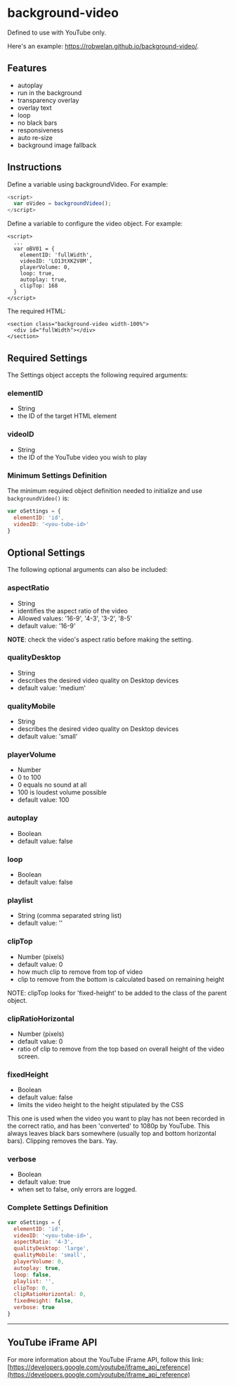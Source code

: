 # background-video
Defined to use with YouTube only.

Here's an example: <a href="https://robwelan.github.io/background-video/" target="_blank">https://robwelan.github.io/background-video/</a>.

## Features
* autoplay
* run in the background
* transparency overlay
* overlay text
* loop
* no black bars
* responsiveness
* auto re-size
* background image fallback

## Instructions
Define a variable using backgroundVideo. For example:  
```javascript
<script>
  var oVideo = backgroundVideo();
</script>
```

Define a variable to configure the video object. For example:
```
<script>
  ...
  var oBV01 = {
    elementID: 'fullWidth',
    videoID: 'LO13tXK2V8M',
    playerVolume: 0,
    loop: true,
    autoplay: true,
    clipTop: 168
  }
</script>
```

The required HTML:
```
<section class="background-video width-100%">
  <div id="fullWidth"></div>
</section>
```

## Required Settings
The Settings object accepts the following required arguments:  
### elementID
* String
* the ID of the target HTML element
  
### videoID
* String
* the ID of the YouTube video you wish to play
  
### Minimum Settings Definition
The minimum required object definition needed to initialize and use `backgroundVideo()` is:
```javascript
var oSettings = {
  elementID: 'id',
  videoID: '<you-tube-id>'
}
```
  
## Optional Settings
The following optional arguments can also be included:
### aspectRatio
* String
* identifies the aspect ratio of the video  
* Allowed values: '16-9', '4-3', '3-2', '8-5'  
* default value: '16-9'  

**NOTE**: check the video's aspect ratio before making the setting.
### qualityDesktop
* String
* describes the desired video quality on Desktop devices
* default value: 'medium'

### qualityMobile
* String
* describes the desired video quality on Desktop devices
* default value: 'small'
  
### playerVolume
* Number
* 0 to 100
* 0 equals no sound at all
* 100 is loudest volume possible
* default value: 100

### autoplay
* Boolean
* default value: false

### loop
* Boolean
* default value: false

### playlist
* String (comma separated string list)
* default value: ''

### clipTop
* Number (pixels)
* default value: 0
* how much clip to remove from top of video
* clip to remove from the bottom is calculated based on remaining height

NOTE: clipTop looks for 'fixed-height' to be added to the class of the parent object.

### clipRatioHorizontal
* Number (pixels)
* default value: 0
* ratio of clip to remove from the top based on overall height of the video screen.

### fixedHeight
* Boolean
* default value: false
* limits the video height to the height stipulated by the CSS

This one is used when the video you want to play has not been recorded in the correct ratio, and has been 'converted' to 1080p by YouTube. This always leaves black bars somewhere (usually top and bottom horizontal bars). Clipping removes the bars. Yay.

### verbose
* Boolean
* default value: true
* when set to false, only errors are logged.

### Complete Settings Definition
```javascript
var oSettings = {
  elementID: 'id',
  videoID: '<you-tube-id>',
  aspectRatio: '4-3',
  qualityDesktop: 'large',
  qualityMobile: 'small',
  playerVolume: 0,
  autoplay: true,
  loop: false,
  playlist: '',
  clipTop: 0,
  clipRatioHorizontal: 0,
  fixedHeight: false,
  verbose: true
}
```

---

## YouTube iFrame API
For more information about the YouTube iFrame API, follow this link: [https://developers.google.com/youtube/iframe_api_reference](https://developers.google.com/youtube/iframe_api_reference)